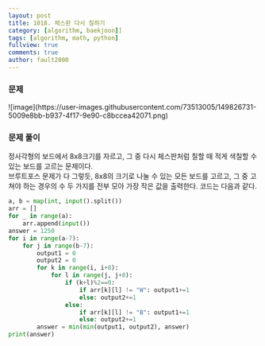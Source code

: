 ```yaml
---
layout: post
title: 1018. 체스판 다시 칠하기
category: [algorithm, baekjoon]]
tags: [algorithm, math, python]
fullview: true
comments: true
author: fault2000
---
```

<h3>문제</h3>
![image](https://user-images.githubusercontent.com/73513005/149826731-5009e8bb-b937-4f17-9e90-c8bccea42071.png)
<h3>문제 풀이</h3>
정사각형의 보드에서 8x8크기를 자르고, 그 중 다시 체스판처럼 칠할 때 적게 색칠할 수 있는 보드를 고르는 문제이다.<br>
브루트포스 문제가 다 그렇듯, 8x8의 크기로 나눌 수 있는 모든 보드를 고르고, 그 중 고쳐야 하는 경우의 수 두 가지를 전부 모아 가장 작은 값을 출력한다. 코드는 다음과 같다.


```python
a, b = map(int, input().split())
arr = []
for _ in range(a):
    arr.append(input())
answer = 1250
for i in range(a-7):
    for j in range(b-7):
        output1 = 0
        output2 = 0
        for k in range(i, i+8):
            for l in range(j, j+8):
                if (k+l)%2==0:
                    if arr[k][l] != "W": output1+=1
                    else: output2+=1
                else:
                    if arr[k][l] != "B": output1+=1
                    else: output2+=1
        answer = min(min(output1, output2), answer)
print(answer)
```